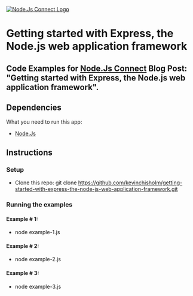[![Node.Js Connect Logo](http://www.nodejsconnect.com//sites/default/themes/drupalconnect/images/layout/logo-lo.png)](http://www.nodejsconnect.com/)

# Getting started with Express, the Node.js web application framework

## Code Examples for [Node.Js Connect](http://www.nodejsconnect.com/) Blog Post: "Getting started with Express, the Node.js web application framework".

## Dependencies

What you need to run this app:

* [Node.Js](https://nodejs.org)

## Instructions

### Setup

* Clone this repo: git clone https://github.com/kevinchisholm/getting-started-with-express-the-node-js-web-application-framework.git

### Running the examples

#### Example # 1:

* node example-1.js

#### Example # 2:

* node example-2.js

#### Example # 3:

* node example-3.js

